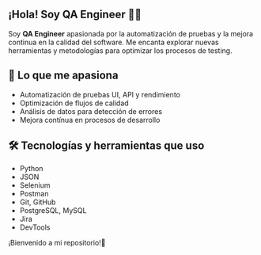 ## ¡Hola! Soy QA Engineer 👩‍💻

Soy **QA Engineer** apasionada por la automatización de pruebas y la mejora continua en la calidad del software. Me encanta explorar nuevas herramientas y metodologías para optimizar los procesos de testing.

## 🚀 Lo que me apasiona
- Automatización de pruebas UI, API y rendimiento
- Optimización de flujos de calidad
- Análisis de datos para detección de errores
- Mejora contínua en procesos de desarrollo

## 🛠 Tecnologías y herramientas que uso
- Python
- JSON
- Selenium
- Postman
- Git, GitHub
- PostgreSQL, MySQL
- Jira
- DevTools

¡Bienvenido a mi repositorio!🚀 
